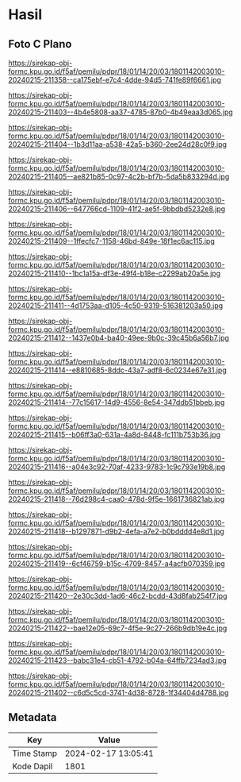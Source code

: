 # Hasil

## Foto C Plano

https://sirekap-obj-formc.kpu.go.id/f5af/pemilu/pdpr/18/01/14/20/03/1801142003010-20240215-211358--ca175ebf-e7c4-4dde-94d5-741fe89f6661.jpg

https://sirekap-obj-formc.kpu.go.id/f5af/pemilu/pdpr/18/01/14/20/03/1801142003010-20240215-211403--4b4e5808-aa37-4785-87b0-4b49eaa3d065.jpg

https://sirekap-obj-formc.kpu.go.id/f5af/pemilu/pdpr/18/01/14/20/03/1801142003010-20240215-211404--1b3d11aa-a538-42a5-b360-2ee24d28c0f9.jpg

https://sirekap-obj-formc.kpu.go.id/f5af/pemilu/pdpr/18/01/14/20/03/1801142003010-20240215-211405--ae821b85-0c97-4c2b-bf7b-5da5b833294d.jpg

https://sirekap-obj-formc.kpu.go.id/f5af/pemilu/pdpr/18/01/14/20/03/1801142003010-20240215-211406--647766cd-1109-41f2-ae5f-9bbdbd5232e8.jpg

https://sirekap-obj-formc.kpu.go.id/f5af/pemilu/pdpr/18/01/14/20/03/1801142003010-20240215-211409--1ffecfc7-1158-46bd-849e-18f1ec6ac115.jpg

https://sirekap-obj-formc.kpu.go.id/f5af/pemilu/pdpr/18/01/14/20/03/1801142003010-20240215-211410--1bc1a15a-df3e-49f4-b18e-c2299ab20a5e.jpg

https://sirekap-obj-formc.kpu.go.id/f5af/pemilu/pdpr/18/01/14/20/03/1801142003010-20240215-211411--4d1753aa-d105-4c50-9319-516381203a50.jpg

https://sirekap-obj-formc.kpu.go.id/f5af/pemilu/pdpr/18/01/14/20/03/1801142003010-20240215-211412--1437e0b4-ba40-49ee-9b0c-39c45b6a56b7.jpg

https://sirekap-obj-formc.kpu.go.id/f5af/pemilu/pdpr/18/01/14/20/03/1801142003010-20240215-211414--e8810685-8ddc-43a7-adf8-6c0234e67e31.jpg

https://sirekap-obj-formc.kpu.go.id/f5af/pemilu/pdpr/18/01/14/20/03/1801142003010-20240215-211414--77c15617-14d9-4556-8e54-347ddb51bbeb.jpg

https://sirekap-obj-formc.kpu.go.id/f5af/pemilu/pdpr/18/01/14/20/03/1801142003010-20240215-211415--b06ff3a0-631a-4a8d-8448-fc111b753b36.jpg

https://sirekap-obj-formc.kpu.go.id/f5af/pemilu/pdpr/18/01/14/20/03/1801142003010-20240215-211416--a04e3c92-70af-4233-9783-1c9c793e19b8.jpg

https://sirekap-obj-formc.kpu.go.id/f5af/pemilu/pdpr/18/01/14/20/03/1801142003010-20240215-211418--76d298c4-caa0-478d-9f5e-1661736821ab.jpg

https://sirekap-obj-formc.kpu.go.id/f5af/pemilu/pdpr/18/01/14/20/03/1801142003010-20240215-211418--b1297871-d9b2-4efa-a7e2-b0bdddd4e8d1.jpg

https://sirekap-obj-formc.kpu.go.id/f5af/pemilu/pdpr/18/01/14/20/03/1801142003010-20240215-211419--6cf46759-b15c-4709-8457-a4acfb070359.jpg

https://sirekap-obj-formc.kpu.go.id/f5af/pemilu/pdpr/18/01/14/20/03/1801142003010-20240215-211420--2e30c3dd-1ad6-46c2-bcdd-43d8fab254f7.jpg

https://sirekap-obj-formc.kpu.go.id/f5af/pemilu/pdpr/18/01/14/20/03/1801142003010-20240215-211422--bae12e05-69c7-4f5e-9c27-266b9db19e4c.jpg

https://sirekap-obj-formc.kpu.go.id/f5af/pemilu/pdpr/18/01/14/20/03/1801142003010-20240215-211423--babc31e4-cb51-4792-b04a-64ffb7234ad3.jpg

https://sirekap-obj-formc.kpu.go.id/f5af/pemilu/pdpr/18/01/14/20/03/1801142003010-20240215-211402--c6d5c5cd-3741-4d38-8728-1f34404d4788.jpg


## Metadata

| Key        | Value               |
| ---------- | ------------------- |
| Time Stamp | 2024-02-17 13:05:41 |
| Kode Dapil | 1801                |



